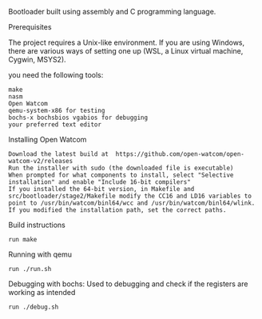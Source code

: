 Bootloader built using assembly and C programming language. 


Prerequisites

The project requires a Unix-like environment. If you are using Windows, there are various ways of setting one up (WSL, a Linux virtual machine, Cygwin, MSYS2).

 you need the following tools:

    make
    nasm
    Open Watcom
    qemu-system-x86 for testing
    bochs-x bochsbios vgabios for debugging
    your preferred text editor

Installing Open Watcom

    Download the latest build at  https://github.com/open-watcom/open-watcom-v2/releases
    Run the installer with sudo (the downloaded file is executable)
    When prompted for what components to install, select "Selective installation" and enable "Include 16-bit compilers"
    If you installed the 64-bit version, in Makefile and src/bootloader/stage2/Makefile modify the CC16 and LD16 variables to point to /usr/bin/watcom/binl64/wcc and /usr/bin/watcom/binl64/wlink. If you modified the installation path, set the correct paths.

Build instructions

    run make

Running with qemu

    run ./run.sh

Debugging with bochs:        Used to debugging and check if the registers are working as intended 

    run ./debug.sh
